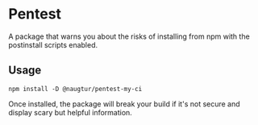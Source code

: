 # Pentest

A package that warns you about the risks of installing from npm with the postinstall scripts enabled.

## Usage 
```
npm install -D @naugtur/pentest-my-ci
```

Once installed, the package will break your build if it's not secure and display scary but helpful information.